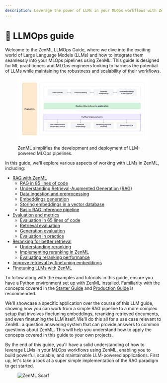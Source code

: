 ```yaml
---
description: Leverage the power of LLMs in your MLOps workflows with ZenML.
---
```


# 🦜 LLMOps guide

Welcome to the ZenML LLMOps Guide, where we dive into the exciting world of Large Language Models (LLMs) and how to integrate them seamlessly into your MLOps pipelines using ZenML. This guide is designed for ML practitioners and MLOps engineers looking to harness the potential of LLMs while maintaining the robustness and scalability of their workflows.

<figure><img src="../../.gitbook/assets/rag-overview.png" alt=""><figcaption><p>ZenML simplifies the development and deployment of LLM-powered MLOps pipelines.</p></figcaption></figure>

In this guide, we'll explore various aspects of working with LLMs in ZenML, including:

* [RAG with ZenML](rag-with-zenml/)
  * [RAG in 85 lines of code](rag-with-zenml/rag-85-loc.md)
  * [Understanding Retrieval-Augmented Generation (RAG)](rag-with-zenml/understanding-rag.md)
  * [Data ingestion and preprocessing](rag-with-zenml/data-ingestion.md)
  * [Embeddings generation](rag-with-zenml/embeddings-generation.md)
  * [Storing embeddings in a vector database](rag-with-zenml/storing-embeddings-in-a-vector-database.md)
  * [Basic RAG inference pipeline](rag-with-zenml/basic-rag-inference-pipeline.md)
* [Evaluation and metrics](evaluation/)
  * [Evaluation in 65 lines of code](evaluation/evaluation-in-65-loc.md)
  * [Retrieval evaluation](evaluation/retrieval.md)
  * [Generation evaluation](evaluation/generation.md)
  * [Evaluation in practice](evaluation/evaluation-in-practice.md)
* [Reranking for better retrieval](reranking/)
  * [Understanding reranking](reranking/understanding-reranking.md)
  * [Implementing reranking in ZenML](reranking/implementing-reranking.md)
  * [Evaluating reranking performance](reranking/evaluating-reranking-performance.md)
* [Improve retrieval by finetuning embeddings](finetuning-embeddings.md)
* [Finetuning LLMs with ZenML](finetuning-llms.md)

To follow along with the examples and tutorials in this guide, ensure you have a Python environment set up with ZenML installed. Familiarity with the concepts covered in the [Starter Guide](../starter-guide/) and [Production Guide](../production-guide/) is recommended.

We'll showcase a specific application over the course of this LLM guide, showing how you can work from a simple RAG pipeline to a more complex setup that involves finetuning embeddings, reranking retrieved documents, and even finetuning the LLM itself. We'll do this all for a use case relevant to ZenML: a question answering system that can provide answers to common questions about ZenML. This will help you understand how to apply the concepts covered in this guide to your own projects.

By the end of this guide, you'll have a solid understanding of how to leverage LLMs in your MLOps workflows using ZenML, enabling you to build powerful, scalable, and maintainable LLM-powered applications. First up, let's take a look at a super simple implementation of the RAG paradigm to get started.

<figure><img src="https://static.scarf.sh/a.png?x-pxid=f0b4f458-0a54-4fcd-aa95-d5ee424815bc" alt="ZenML Scarf"><figcaption></figcaption></figure>
